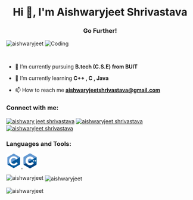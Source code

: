 
<h1 align="center">Hi 👋, I'm Aishwaryjeet Shrivastava</h1>
<h3 align="center">Go Further!</h3>
<img align="right" alt="Coding" width="400" src="https://storage.googleapis.com/building-bridges-assets/latest/coding_eb282ea6c2/coding_eb282ea6c2.gif">

<p align="left"> <img src="https://komarev.com/ghpvc/?username=aishwaryjeet&label=Profile%20views&color=0e75b6&style=flat" alt="aishwaryjeet" /> </p>

<p align="left"> <a href="https://twitter.com/" target="blank"><img src="https://img.shields.io/twitter/follow/?logo=twitter&style=for-the-badge" alt="" /></a> </p>

- 🔭 I’m currently pursuing **B.tech (C.S.E) from BUIT**

- 🌱 I’m currently learning **C++ , C , Java**

- 📫 How to reach me **aishwaryjeetshrivastava@gmail.com**

<h3 align="left">Connect with me:</h3>
<p align="left">
<a href="https://linkedin.com/in/aishwary jeet shrivastava" target="blank"><img align="center" src="https://raw.githubusercontent.com/rahuldkjain/github-profile-readme-generator/master/src/images/icons/Social/linked-in-alt.svg" alt="aishwary jeet shrivastava" height="30" width="40" /></a>
<a href="https://www.hackerrank.com/aishwaryjeet shrivastava" target="blank"><img align="center" src="https://raw.githubusercontent.com/rahuldkjain/github-profile-readme-generator/master/src/images/icons/Social/hackerrank.svg" alt="aishwaryjeet shrivastava" height="30" width="40" /></a>
<a href="https://www.leetcode.com/aishwaryjeet shrivastava" target="blank"><img align="center" src="https://raw.githubusercontent.com/rahuldkjain/github-profile-readme-generator/master/src/images/icons/Social/leet-code.svg" alt="aishwaryjeet shrivastava" height="30" width="40" /></a>
</p>

<h3 align="left">Languages and Tools:</h3>
<p align="left"> <a href="https://www.cprogramming.com/" target="_blank" rel="noreferrer"> <img src="https://raw.githubusercontent.com/devicons/devicon/master/icons/c/c-original.svg" alt="c" width="40" height="40"/> </a> <a href="https://www.w3schools.com/cpp/" target="_blank" rel="noreferrer"> <img src="https://raw.githubusercontent.com/devicons/devicon/master/icons/cplusplus/cplusplus-original.svg" alt="cplusplus" width="40" height="40"/> </a> </p>

<p><img align="left" src="https://github-readme-stats.vercel.app/api/top-langs?username=aishwaryjeet&show_icons=true&locale=en&layout=compact" alt="aishwaryjeet" /></p>

<p>&nbsp;<img align="center" src="https://github-readme-stats.vercel.app/api?username=aishwaryjeet&show_icons=true&locale=en" alt="aishwaryjeet" /></p>

<p><img align="center" src="https://github-readme-streak-stats.herokuapp.com/?user=aishwaryjeet&" alt="aishwaryjeet" /></p>
